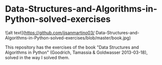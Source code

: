 # Data-Structures-and-Algorithms-in-Python-solved-exercises
![alt text](https://github.com/jjsanmartino03/
Data-Structures-and-Algorithms-in-Python-solved-exercises/blob/master/book.jpg)

This repository has the exercises of the book "Data Structures and Algorithms in Python" (Goodrich, Tamassia & Goldwasser 2013-03-18), solved in the way I solved them.
